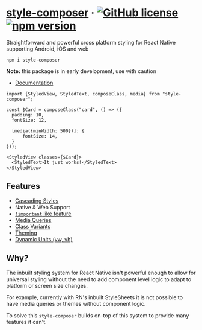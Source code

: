 # [style-composer](https://github.com/Censkh/style-composer/) &middot; [![GitHub license](https://img.shields.io/badge/license-MIT-blue.svg)](https://github.com/Censkh/style-composer/blob/master/LICENSE) [![npm version](https://img.shields.io/npm/v/style-composer.svg?style=flat)](https://www.npmjs.com/package/style-composer)

Straightforward and powerful cross platform styling for React Native supporting Android, iOS and web

``` npm i style-composer ```

**Note:** this package is in early development, use with caution

- [Documentation](https://censkh.github.io/style-composer)

```tsx
import {StyledView, StyledText, composeClass, media} from "style-composer";

const $Card = composeClass("card", () => ({
  padding: 10,
  fontSize: 12,

  [media({minWidth: 500})]: {
      fontSize: 14,
  }
}));

<StyledView classes={$Card}>
  <StyledText>It just works!</StyledText>
</StyledView>
```

## Features

- [Cascading Styles](https://censkh.github.io/style-composer/cascading)
- Native & Web Support
- [`!important` like feature](https://censkh.github.io/style-composer/rule-order-and-important)
- [Media Queries](https://censkh.github.io/style-composer/style-selectors)
- [Class Variants](https://censkh.github.io/style-composer/variants)
- [Theming](https://censkh.github.io/style-composer/theming)
- [Dynamic Units (vw, vh)](https://censkh.github.io/style-composer/dynamic-units)

## Why?

The inbuilt styling system for React Native isn't powerful enough to allow for universal styling without the need to add component level logic to adapt to platform or screen size changes.

For example, currently with RN's inbuilt StyleSheets it is not possible to have media queries or themes without component logic.

To solve this `style-composer` builds on-top of this system to provide many features it can't.
